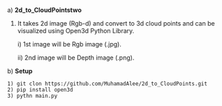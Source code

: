 a) **2d_to_CloudPointstwo**

1) It takes 2d image (Rgb-d) and convert to 3d cloud points and can be visualized using Open3d Python Library.
  
      i)  1st image will be Rgb image (.jpg).
  
      ii) 2nd image will be Depth image (.png).

b) **Setup**

    1) git clon https://github.com/MuhamadAlee/2d_to_CloudPoints.git
    2) pip install open3d
    3) pythn main.py
